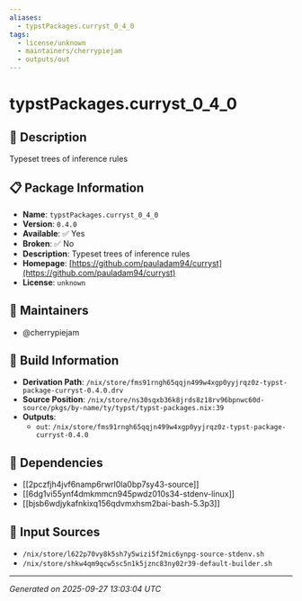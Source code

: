```yaml
---
aliases:
  - typstPackages.curryst_0_4_0
tags:
  - license/unknown
  - maintainers/cherrypiejam
  - outputs/out
---
```


# typstPackages.curryst_0_4_0

## 📝 Description

Typeset trees of inference rules

## 📋 Package Information

- **Name**: `typstPackages.curryst_0_4_0`
- **Version**: `0.4.0`
- **Available**: ✅ Yes
- **Broken**: ✅ No
- **Description**: Typeset trees of inference rules
- **Homepage**: [https://github.com/pauladam94/curryst](https://github.com/pauladam94/curryst)
- **License**: `unknown`
## 👥 Maintainers

- @cherrypiejam


## 🔧 Build Information

- **Derivation Path**: `/nix/store/fms91rngh65qqjn499w4xgp0yyjrqz0z-typst-package-curryst-0.4.0.drv`
- **Source Position**: `/nix/store/ns30sqxb36k8jrds8z18rv96bpnwc60d-source/pkgs/by-name/ty/typst/typst-packages.nix:39`
- **Outputs**:
  - `out`:  `/nix/store/fms91rngh65qqjn499w4xgp0yyjrqz0z-typst-package-curryst-0.4.0`

## 🔗 Dependencies

- [[2pczfjh4jvf6namp6rwrl0la0bp7sy43-source]]
- [[6dg1vi55ynf4dmkmmcn945pwdz010s34-stdenv-linux]]
- [[bjsb6wdjykafnkixq156qdvmxhsm2bai-bash-5.3p3]]

## 📁 Input Sources

- `/nix/store/l622p70vy8k5sh7y5wizi5f2mic6ynpg-source-stdenv.sh`
- `/nix/store/shkw4qm9qcw5sc5n1k5jznc83ny02r39-default-builder.sh`

---
*Generated on 2025-09-27 13:03:04 UTC*
